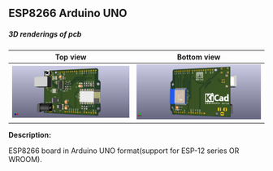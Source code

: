 ## ESP8266 Arduino UNO

##### 3D renderings of pcb

Top view | Bottom view
------------ | -------------
![Alt text](3d/renderings/esp8266_uno_top.png?raw=true "top view") | ![Alt text](3d/renderings/esp8266_uno_bottom.png?raw=true "bottom view")

**Description:**

ESP8266 board in Arduino UNO format(support for ESP-12 series OR WROOM).
